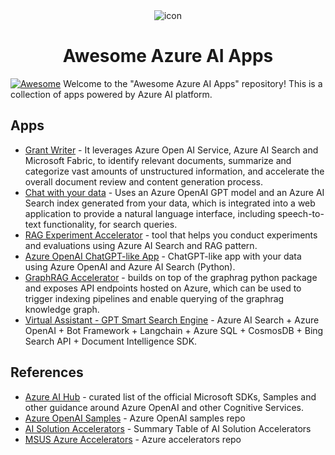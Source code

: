 <div align="center">
<img src="https://learn.microsoft.com/en-us/azure/ai-studio/media/how-to/network/azure-ai-network-outbound.png" alt="icon"/>

<h1 align="center">Awesome Azure AI Apps</h1>
</div>

[![Awesome](https://cdn.rawgit.com/sindresorhus/awesome/d7305f38d29fed78fa85652e3a63e154dd8e8829/media/badge.svg)](https://github.com/sindresorhus/awesome)
Welcome to the "Awesome Azure AI Apps" repository! This is a collection of apps powered by Azure AI platform.

## Apps

- [Grant Writer](https://github.com/microsoft/Build-your-own-AI-Assistant-Solution-Accelerator) - It leverages Azure Open AI Service, Azure AI Search and Microsoft Fabric, to identify relevant documents, summarize and categorize vast amounts of unstructured information, and accelerate the overall document review and content generation process.
- [Chat with your data](https://github.com/Azure-Samples/chat-with-your-data-solution-accelerator) - Uses an Azure OpenAI GPT model and an Azure AI Search index generated from your data, which is integrated into a web application to provide a natural language interface, including speech-to-text functionality, for search queries.
- [RAG Experiment Accelerator](https://github.com/microsoft/rag-experiment-accelerator) - tool that helps you conduct experiments and evaluations using Azure AI Search and RAG pattern.
- [Azure OpenAI ChatGPT-like App](https://github.com/Azure-Samples/azure-search-openai-demo) - ChatGPT-like app with your data using Azure OpenAI and Azure AI Search (Python).
- [GraphRAG Accelerator](https://github.com/Azure-Samples/graphrag-accelerator) - builds on top of the graphrag python package and exposes API endpoints hosted on Azure, which can be used to trigger indexing pipelines and enable querying of the graphrag knowledge graph.
- [Virtual Assistant - GPT Smart Search Engine](https://github.com/MSUSAzureAccelerators/Azure-Cognitive-Search-Azure-OpenAI-Accelerator) - Azure AI Search + Azure OpenAI + Bot Framework + Langchain + Azure SQL + CosmosDB + Bing Search API + Document Intelligence SDK.

## References

- [Azure AI Hub](https://github.com/Azure-Samples/azure-ai) - curated list of the official Microsoft SDKs, Samples and other guidance around Azure OpenAI and other Cognitive Services.
- [Azure OpenAI Samples](https://github.com/orgs/Azure-Samples/repositories?q=openai) - Azure OpenAI samples repo
- [AI Solution Accelerators](https://github.com/Azure/ai-solution-accelerators-list) - Summary Table of AI Solution Accelerators
- [MSUS Azure Accelerators](https://github.com/orgs/MSUSAzureAccelerators/repositories) - Azure accelerators repo
